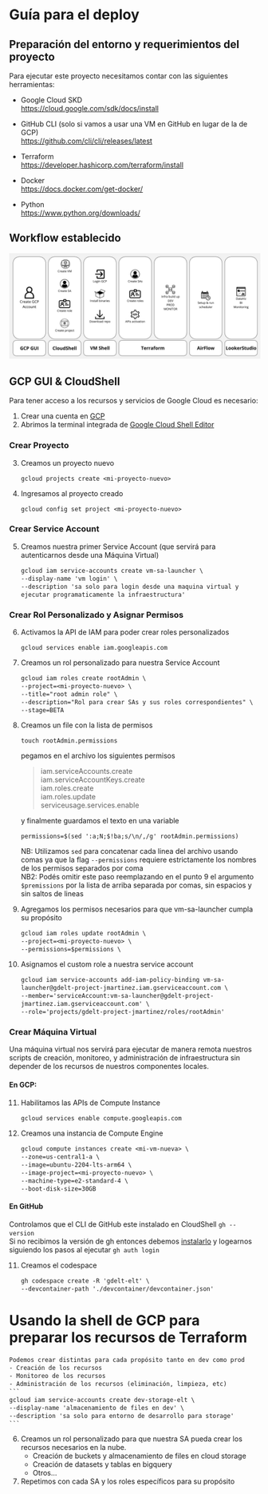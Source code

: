 # Guía para el deploy

## Preparación del entorno y requerimientos del proyecto

Para ejecutar este proyecto necesitamos contar con las siguientes 
herramientas:

- Google Cloud SKD  
https://cloud.google.com/sdk/docs/install

- GitHub CLI (solo si vamos a usar una VM en GitHub en lugar de la de GCP)  
https://github.com/cli/cli/releases/latest 

- Terraform  
https://developer.hashicorp.com/terraform/install

- Docker  
https://docs.docker.com/get-docker/

- Python  
https://www.python.org/downloads/


## Workflow establecido
![Workflow](./img/workflow.jpg)


## GCP GUI & CloudShell
Para tener acceso a los recursos y servicios de Google Cloud es necesario:

1. Crear una cuenta en [GCP](https://console.cloud.google.com)
2. Abrimos la terminal integrada de [Google Cloud Shell Editor](https://shell.cloud.google.com/?hl=en_US&fromcloudshell=true&show=terminal)

### Crear Proyecto
3. Creamos un proyecto nuevo
    ```
    gcloud projects create <mi-proyecto-nuevo>
    ```

4. Ingresamos al proyecto creado
    ```
    gcloud config set project <mi-proyecto-nuevo>
    ```

### Crear Service Account
5. Creamos nuestra primer Service Account (que servirá para autenticarnos desde una Máquina Virtual)
    ```
    gcloud iam service-accounts create vm-sa-launcher \
    --display-name 'vm login' \
    --description 'sa solo para login desde una maquina virtual y ejecutar programaticamente la infraestructura'
    ```

### Crear Rol Personalizado y Asignar Permisos
6. Activamos la API de IAM para poder crear roles personalizados
    ``` 
    gcloud services enable iam.googleapis.com
    ```

7. Creamos un rol personalizado para nuestra Service Account
    ``` 
    gcloud iam roles create rootAdmin \
    --project=<mi-proyecto-nuevo> \
    --title="root admin role" \
    --description="Rol para crear SAs y sus roles correspondientes" \
    --stage=BETA
    ```

8. Creamos un file con la lista de permisos
    ``` 
    touch rootAdmin.permissions
    ```
    pegamos en el archivo los siguientes permisos
    >iam.serviceAccounts.create  
    iam.serviceAccountKeys.create  
    iam.roles.create  
    iam.roles.update  
    serviceusage.services.enable 

    y finalmente guardamos el texto en una variable
    ``` 
    permissions=$(sed ':a;N;$!ba;s/\n/,/g' rootAdmin.permissions)
    ``` 
    NB: Utilizamos `sed` para concatenar cada linea del archivo usando comas ya que la flag `--permissions` requiere estrictamente los nombres de los permisos separados por coma  
    NB2: Podés omitir este paso reemplazando en el punto 9 el argumento `$premissions` por la lista de arriba separada por comas, sin espacios y sin saltos de lineas

9. Agregamos los permisos necesarios para que vm-sa-launcher cumpla su propósito
    ``` 
    gcloud iam roles update rootAdmin \
    --project=<mi-proyecto-nuevo> \
    --permissions=$permissions \
    ```

10. Asignamos el custom role a nuestra service account
    ```
    gcloud iam service-accounts add-iam-policy-binding vm-sa-launcher@gdelt-project-jmartinez.iam.gserviceaccount.com \
    --member='serviceAccount:vm-sa-launcher@gdelt-project-jmartinez.iam.gserviceaccount.com' \
    --role='projects/gdelt-project-jmartinez/roles/rootAdmin'
    ```

### Crear Máquina Virtual
Una máquina virtual nos servirá para ejecutar de manera remota nuestros scripts de creación, monitoreo, y administración de infraestructura sin depender de los recursos de nuestros componentes locales.

#### En GCP:
11. Habilitamos las APIs de Compute Instance
    ``` 
    gcloud services enable compute.googleapis.com
    ```
12. Creamos una instancia de Compute Engine
    ``` 
    gcloud compute instances create <mi-vm-nueva> \
    --zone=us-central1-a \
    --image=ubuntu-2204-lts-arm64 \
    --image-project=<mi-proyecto-nuevo> \
    --machine-type=e2-standard-4 \
    --boot-disk-size=30GB
    ```

#### En GitHub
Controlamos que el CLI de GitHub este instalado en CloudShell `gh --version`  
Si no recibimos la versión de gh entonces debemos [instalarlo](https://github.com/cli/cli/blob/trunk/docs/install_linux.md) y logearnos siguiendo los pasos al ejecutar `gh auth login`

11. Creamos el codespace
    ``` 
    gh codespace create -R 'gdelt-elt' \
    --devcontainer-path './devcontainer/devcontainer.json'
    ```

# Usando la shell de GCP para preparar los recursos de Terraform

    Podemos crear distintas para cada propósito tanto en dev como prod
    - Creación de los recursos
    - Monitoreo de los recursos
    - Administración de los recursos (eliminación, limpieza, etc)
    ```
    gcloud iam service-accounts create dev-storage-elt \
    --display-name 'almacenamiento de files en dev' \
    --description 'sa solo para entorno de desarrollo para storage'
    ```
6. Creamos un rol personalizado para que nuestra SA pueda crear los recursos necesarios en la nube.
    - Creación de buckets y almacenamiento de files en cloud storage
    - Creación de datasets y tablas en bigquery 
    - Otros…
7. Repetimos con cada SA y los roles específicos para su propósito
